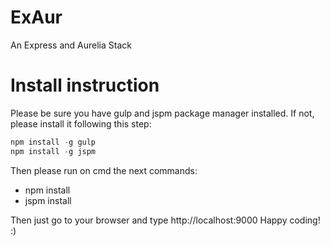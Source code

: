 # ExAur
An Express and Aurelia Stack
# Install instruction
Please be sure you have gulp and jspm package manager installed. If not, please install it following this step:
```javascript
npm install -g gulp
npm install -g jspm
```
Then please run on cmd the next commands:
* npm install
* jspm install

Then just go to your browser and type http://localhost:9000
Happy coding! :)